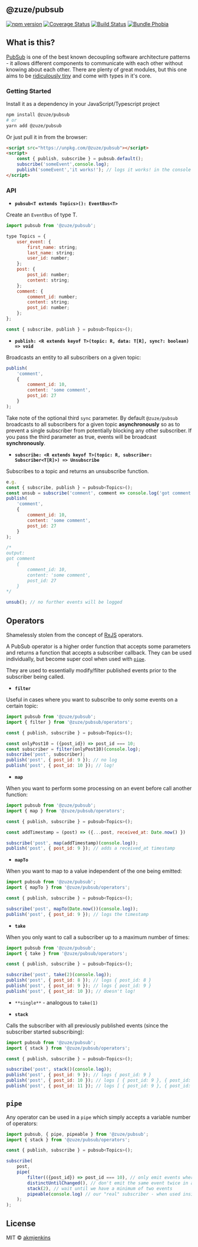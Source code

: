 ## @zuze/pubsub

[![npm version](https://img.shields.io/npm/v/@zuze/pubsub.svg)](https://npmjs.org/package/@zuze/pubsub)
[![Coverage Status](https://coveralls.io/repos/github/zuze-lab/pubsub/badge.svg)](https://coveralls.io/github/zuze-lab/pubsub)
[![Build Status](https://travis-ci.com/zuze-lab/pubsub.svg)](https://travis-ci.com/zuze-lab/pubsub)
[![Bundle Phobia](https://badgen.net/bundlephobia/minzip/@zuze/pubsub)](https://bundlephobia.com/result?p=@zuze/pubsub)

## What is this?

[PubSub](https://en.wikipedia.org/wiki/Publish%E2%80%93subscribe_pattern) is one of the best known decoupling software architecture patterns - it allows different components to communicate with each other without knowing about each other. There are plenty of great modules, but this one aims to be [ridiculously tiny](https://bundlephobia.com/result?p=@zuze/pubsub) and come with types in it's core.

### Getting Started

Install it as a dependency in your JavaScript/Typescript project

```bash
npm install @zuze/pubsub
# or
yarn add @zuze/pubsub
```

Or just pull it in from the browser:

```html
<script src="https://unpkg.com/@zuze/pubsub"></script>
<script>
    const { publish, subscribe } = pubsub.default();
    subscribe('someEvent',console.log);
    publish('someEvent','it works!'); // logs it works! in the console
</script>
```

### API

- **`pubsub<T extends Topics>(): EventBus<T>`**

Create an `EventBus` of type T.

```js
import pubsub from '@zuze/pubsub';

type Topics = {
    user_event: {
        first_name: string;
        last_name: string;
        user_id: number;
    };
    post: {
        post_id: number;
        content: string;
    };
    comment: {
        comment_id: number;
        content: string;
        post_id: number;
    };
};

const { subscribe, publish } = pubsub<Topics>();
```


- **`publish: <R extends keyof T>(topic: R, data: T[R], sync?: boolean) => void`**

Broadcasts an entity to all subscribers on a given topic:

```js
publish(
    'comment',
    {
        comment_id: 10,
        content: 'some comment',
        post_id: 27
    }
);
```

Take note of the optional third `sync` parameter. By default `@zuze/pubsub` broadcasts to all subscribers for a given topic **asynchronously** so as to prevent a single subscriber from potentially blocking any other subscriber. If you pass the third parameter as true, events will be broadcast **synchronously**.

- **`subscribe: <R extends keyof T>(topic: R, subscriber: Subscriber<T[R]>) => Unsubscribe`**

Subscribes to a topic and returns an unsubscribe function.

```js
e.g. 
const { subscribe, publish } = pubsub<Topics>();
const unsub = subscribe('comment', comment => console.log('got comment',comment));
publish(
    'comment',
    {
        comment_id: 10,
        content: 'some comment',
        post_id: 27
    }
);

/*
output:
got comment
    {
        comment_id: 10,
        content: 'some comment',
        post_id: 27
    }
*/

unsub(); // no further events will be logged
```

## Operators

Shamelessly stolen from the concept of [RxJS](https://rxjs-dev.firebaseapp.com/guide/operators) operators.

A PubSub operator is a higher order function that accepts some parameters and returns a function that accepts a subscriber callback. They can be used individually, but become super cool when used with [`pipe`](#pipe).

They are used to essentially modify/filter published events prior to the subscriber being called.

- **`filter`**

Useful in cases where you want to subscribe to only some events on a certain topic:

```js
import pubsub from '@zuze/pubsub';
import { filter } from '@zuze/pubsub/operators';

const { publish, subscribe } = pubsub<Topics>();

const onlyPost10 = ({post_id}) => post_id === 10;
const subscriber = filter(onlyPost10)(console.log);
subscribe('post', subscriber);
publish('post', { post_id: 9 }); // no log
publish('post', { post_id: 10 }); // log!
```

- **`map`**

When you want to perform some processing on an event before call another function:

```js
import pubsub from '@zuze/pubsub';
import { map } from '@zuze/pubsub/operators';

const { publish, subscribe } = pubsub<Topics>();

const addTimestamp = (post) => ({...post, received_at: Date.now() })

subscribe('post', map(addTimestamp)(console.log));
publish('post', { post_id: 9 }); // adds a received_at timestamp
```

- **`mapTo`**

When you want to map to a value independent of the one being emitted:

```js
import pubsub from '@zuze/pubsub';
import { mapTo } from '@zuze/pubsub/operators';

const { publish, subscribe } = pubsub<Topics>();

subscribe('post', mapTo(Date.now())(console.log));
publish('post', { post_id: 9 }); // logs the timestamp
```

- **`take`**

When you only want to call a subscriber up to a maximum number of times:

```js
import pubsub from '@zuze/pubsub';
import { take } from '@zuze/pubsub/operators';

const { publish, subscribe } = pubsub<Topics>();

subscribe('post', take(2)(console.log));
publish('post', { post_id: 8 }); // logs { post_id: 8 }
publish('post', { post_id: 9 }); // logs { post_id: 9 }
publish('post', { post_id: 10 }); // doesn't log!
```

- `**single**` - analogous to `take(1)`

- **`stack`**

Calls the subscriber with all previously published events (since the subscriber started subscribing):
```js
import pubsub from '@zuze/pubsub';
import { stack } from '@zuze/pubsub/operators';

const { publish, subscribe } = pubsub<Topics>();

subscribe('post', stack()(console.log));
publish('post', { post_id: 9 }); // logs { post_id: 9 }
publish('post', { post_id: 10 }); // logs [ { post_id: 9 }, { post_id: 10 } ]
publish('post', { post_id: 11 }); // logs [ { post_id: 9 }, { post_id: 10 }, { post_id: 11} ]
```

## `pipe`

Any operator can be used in a `pipe` which simply accepts a variable number of operators:

```js
import pubsub, { pipe, pipeable } from '@zuze/pubsub';
import { stack } from '@zuze/pubsub/operators';

const { publish, subscribe } = pubsub<Topics>();

subscribe(
    post,
    pipe(
        filter(({post_id}) => post_id === 10), // only emit events where the post_id is 10
        distinctUntilChanged(), // don't emit the same event twice in a row
        stack(2), // wait until we have a minimum of two events
        pipeable(console.log) // our "real" subscriber - when used inside a pipe it must be wrapped in pipeable
    );    
);

```

## License

MIT © [akmjenkins](https://github.com/akmjenkins)
